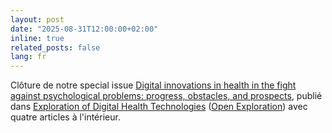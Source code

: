 ```yaml
---
layout: post
date: "2025-08-31T12:00:00+02:00"
inline: true
related_posts: false
lang: fr
---
```

Clôture de notre special issue [Digital innovations in health in the fight against psychological problems: progress, obstacles, and prospects](https://www.explorationpub.com/Journals/edht/Special_Issues/287), publié dans [Exploration of Digital Health Technologies](https://www.explorationpub.com/Journals/edht) ([Open Exploration](https://www.explorationpub.com/)) avec quatre articles à l'intérieur.

